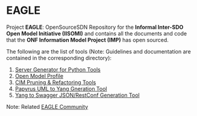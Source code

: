 # EAGLE

Project **EAGLE**: OpenSourceSDN Repository for the **Informal Inter-SDO Open Model Initiative (IISOMI)** and contains all the documents and code that the **ONF Information Model Project (IMP)** has open sourced.

The following are the list of tools (Note: Guidelines and documentation are contained in the corresponding directory):

   1. [Server Generator for Python Tools](./JsonCodeTools)
   2. [Open Model Profile](./OpenModelProfile)
   3. [CIM Pruning & Refactoring Tools](./UmlTools)
   4. [Papyrus UML to Yang Gneration Tool](./UmlYangTools)
   5. [Yang to Swagger JSON/RestConf Generation Tool](./YangJsonTools)
  
Note: Related [EAGLE Community](https://community.opensourcesdn.org/wg/EAGLE/dashboard)

